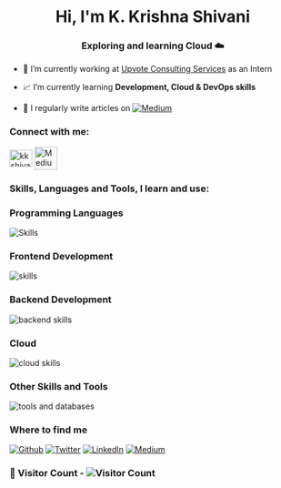 <h1 align="center">Hi, I'm K. Krishna Shivani</h1>
<h3 align="center"> Exploring and learning Cloud ☁️ </h3>

- 🔭 I’m currently working at [Upvote Consulting Services](https://upvoteconsulting.com) as an Intern

- 📈 I’m currently learning **Development, Cloud & DevOps skills**

- 📝 I regularly write articles on <a href="https://medium.com/@kkrishnashivani18" target="_blank"><img alt="Medium" src="https://img.shields.io/badge/medium-%2312100E.svg?&style=for-the-badge&logo=medium&logoColor=white" /></a>

<h3 align="left">Connect with me:</h3>
<p align="left">
  <a href="https://linkedin.com/in/kkshivani" target="blank"><img align="center" src="https://raw.githubusercontent.com/rahuldkjain/github-profile-readme-generator/master/src/images/icons/Social/linked-in-alt.svg" alt="kkshivani" height="30" width="40" /></a>
  <a href="https://medium.com/@kkrishnashivani18" target="blank">
    <img align="center" src="https://cdn-icons-png.flaticon.com/128/2504/2504925.png" alt="Medium" height="40" width="40" />
  </a>
</p>


<h3 align="left">Skills, Languages and Tools, I learn and use:</h3>  

### Programming Languages
<p align="left">
  <img src="https://skillicons.dev/icons?i=c,cpp,java,python,javascript" alt="Skills" />
</p>  


### Frontend Development
<p align="left">
  <img src="https://skillicons.dev/icons?i=html,css,react,tailwind,chartjs" alt="skills" />
</p>  


### Backend Development
<p align="left">
  <img src="https://skillicons.dev/icons?i=express,nodejs,spring" alt="backend skills" />
</p>  


### Cloud
<p align="left">
  <img src="https://skillicons.dev/icons?i=azure,gcp,aws" alt="cloud skills" />
</p>


### Other Skills and Tools
<p align="left">
  <img src="https://skillicons.dev/icons?i=bash,git,linux,mongodb,mysql,postman,pytorch" alt="tools and databases" />
</p>  


<h3>Where to find me</h3>
<p><a href="https://github.com/kkshivani18" target="_blank"><img alt="Github" src="https://img.shields.io/badge/GitHub-%2312100E.svg?&style=for-the-badge&logo=Github&logoColor=white" /></a> <a href="https://twitter.com/silentslayer77" target="_blank"><img alt="Twitter" src="https://img.shields.io/badge/twitter-%231DA1F2.svg?&style=for-the-badge&logo=twitter&logoColor=white" /></a> <a href="https://www.linkedin.com/in/kkshivani" target="_blank"><img alt="LinkedIn" src="https://img.shields.io/badge/linkedin-%230077B5.svg?&style=for-the-badge&logo=linkedin&logoColor=white" /></a> <a href="https://medium.com/@kkrishnashivani18" target="_blank"><img alt="Medium" src="https://img.shields.io/badge/medium-%2312100E.svg?&style=for-the-badge&logo=medium&logoColor=white" /></a>
</p>

### 🌟 Visitor Count - ![Visitor Count](https://komarev.com/ghpvc/?username=kkshivani18)
